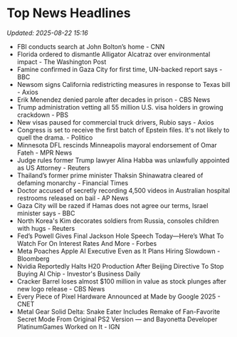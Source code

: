 # Top News Headlines

_Updated: 2025-08-22 15:16_

- FBI conducts search at John Bolton’s home - CNN
- Florida ordered to dismantle Alligator Alcatraz over environmental impact - The Washington Post
- Famine confirmed in Gaza City for first time, UN-backed report says - BBC
- Newsom signs California redistricting measures in response to Texas bill - Axios
- Erik Menendez denied parole after decades in prison - CBS News
- Trump administration vetting all 55 million U.S. visa holders in growing crackdown - PBS
- New visas paused for commercial truck drivers, Rubio says - Axios
- Congress is set to receive the first batch of Epstein files. It's not likely to quell the drama. - Politico
- Minnesota DFL rescinds Minneapolis mayoral endorsement of Omar Fateh - MPR News
- Judge rules former Trump lawyer Alina Habba was unlawfully appointed as US Attorney - Reuters
- Thailand’s former prime minister Thaksin Shinawatra cleared of defaming monarchy - Financial Times
- Doctor accused of secretly recording 4,500 videos in Australian hospital restrooms released on bail - AP News
- Gaza City will be razed if Hamas does not agree our terms, Israel minister says - BBC
- North Korea's Kim decorates soldiers from Russia, consoles children with hugs - Reuters
- Fed’s Powell Gives Final Jackson Hole Speech Today—Here’s What To Watch For On Interest Rates And More - Forbes
- Meta Poaches Apple AI Executive Even as It Plans Hiring Slowdown - Bloomberg
- Nvidia Reportedly Halts H20 Production After Beijing Directive To Stop Buying AI Chip - Investor's Business Daily
- Cracker Barrel loses almost $100 million in value as stock plunges after new logo release - CBS News
- Every Piece of Pixel Hardware Announced at Made by Google 2025 - CNET
- Metal Gear Solid Delta: Snake Eater Includes Remake of Fan-Favorite Secret Mode From Original PS2 Version — and Bayonetta Developer PlatinumGames Worked on It - IGN